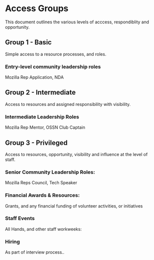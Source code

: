 # Access Groups

This document outlines the various levels of acccess, respondiblity and opportunity.


## Group 1 - Basic
Simple access to a resource processes, and roles.  

### Entry-level community leadership roles
Mozilla Rep Application, NDA 

## Group 2 - Intermediate 
Access to resources and assigned responsibility with  visibility.

### Intermediate Leadership Roles
Mozilla Rep Mentor, OSSN Club Captain

## Group 3  - Privileged 
Access to resources, opportunity, visibility and  influence at the level of staff.

### Senior Community Leadership Roles: 
Mozilla Reps Council, Tech Speaker

### Financial Awards & Resources: 
Grants, and any financial funding of volunteer activities, or initiatives

### Staff Events
All Hands, and other staff workweeks:

### Hiring
As part of interview process..

